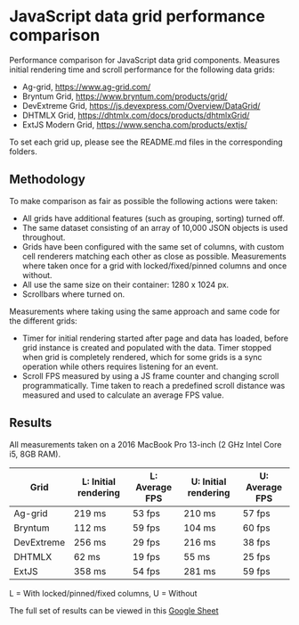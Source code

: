 # JavaScript data grid performance comparison

Performance comparison for JavaScript data grid components. Measures initial rendering time and scroll performance for 
the following data grids:

* Ag-grid, https://www.ag-grid.com/
* Bryntum Grid, https://www.bryntum.com/products/grid/
* DevExtreme Grid, https://js.devexpress.com/Overview/DataGrid/ 
* DHTMLX Grid, https://dhtmlx.com/docs/products/dhtmlxGrid/
* ExtJS Modern Grid, https://www.sencha.com/products/extjs/

To set each grid up, please see the README.md files in the corresponding folders.

## Methodology
To make comparison as fair as possible the following actions were taken:

* All grids have additional features (such as grouping, sorting) turned off.
* The same dataset consisting of an array of 10,000 JSON objects is used throughout.
* Grids have been configured with the same set of columns, with custom cell renderers matching each other as close as possible.
Measurements where taken once for a grid with locked/fixed/pinned columns and once without.
* All use the same size on their container: 1280 x 1024 px.
* Scrollbars where turned on.

Measurements where taking using the same approach and same code for the different grids:

* Timer for initial rendering started after page and data has loaded, before grid instance is created and populated with 
the data. Timer stopped when grid is completely rendered, which for some grids is a sync operation while others requires
listening for an event.
* Scroll FPS measured by using a JS frame counter and changing scroll programmatically. Time taken to reach a predefined 
scroll distance was measured and used to calculate an average FPS value.

## Results

All measurements taken on a 2016 MacBook Pro 13-inch (2 GHz Intel Core i5, 8GB RAM).

| Grid       | L: Initial rendering | L: Average FPS | U: Initial rendering | U: Average FPS |
|------------|----------------------|----------------|----------------------|----------------|
| Ag-grid    | 219 ms               | 53 fps         | 210 ms               | 57 fps         |
| Bryntum    | 112 ms               | 59 fps         | 104 ms               | 60 fps         |
| DevExtreme | 256 ms               | 29 fps         | 216 ms               | 38 fps         |
| DHTMLX     | 62 ms                | 19 fps         | 55 ms                | 25 fps         |
| ExtJS      | 358 ms               | 54 fps         | 281 ms               | 59 fps         |

L = With locked/pinned/fixed columns, U = Without

The full set of results can be viewed in this [Google Sheet](https://docs.google.com/spreadsheets/d/1vP-tHSDiBZK7hfvoIaMDLAUAPbAPuxgsyoItMFt9Nu4)
